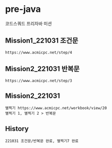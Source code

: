 # pre-java
코드스쿼드 프리자바 미션

## Mission1_221031 조건문 
    https://www.acmicpc.net/step/4
## Mission2_221031 반복문
    https://www.acmicpc.net/step/3
## Mission2_221031 
    별찍기 https://www.acmicpc.net/workbook/view/20
    별찍기 1, 별찍기 2 > 반복문

## History
    221031 조건문/반복문 완료, 별찍기7 완료

